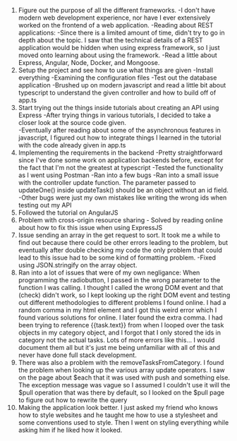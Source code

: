 1. Figure out the purpose of all the different frameworks.
    -I don't have modern web development experience, nor have I ever extensively worked on the frontend of a web application.
    -Reading about REST applications:
        -Since there is a limited amount of time, didn't try to go in depth about the topic.  I saw that the  technical details of a REST application would be hidden when using express framework, 
        so I just moved onto learning about using the framework.
    -Read a little about Express, Angular, Node, Docker, and Mongoose.
2. Setup the project and see how to use what things are given
    -Install everything
    -Examining the configuration files
    -Test out the database application
    -Brushed up on modern javascript and read a little bit about typescript to understand the given controller and how to build off of app.ts
3. Start trying out the things inside tutorials about creating an API using Express
    -After trying things in various tutorials, I decided to take a closer look at the source code given.  
    -Eventually after reading about some of the asynchronous features in javascript, I figured out how to integrate things I learned in the tutorial with the code already given in app.ts
4. Implementing the requirements in the backend
    -Pretty straightforward since I've done some work on application backends before, except for the fact that I'm not the greatest at typescript
    -Tested the functionality as I went using Postman
    -Ran into a few bugs
        -Ran into a small issue with the controller update function.  The parameter passed to updateOne() inside updateTask() should be an object without an id field.  
        -Other bugs were just my own mistakes like writing the wrong ids when testing out my API
5. Followed the tutorial on AngularJS
6. Problem with cross-origin resource sharing - Solved by reading online about how to fix this issue when using ExpressJS
7. Issue sending an array in the get request to sort.  It took me a while to find out because there could be other errors leading to the problem, but eventually after double checking my code the only problem
that could lead to this issue had to be some kind of formatting problem.
    -Fixed using JSON.stringify on the array object.  
8. Ran into a lot of issues that were of my own negligance:
    When programming the radiobutton, I passed in the wrong parameter to the function I was calling.  I thought I called the wrong DOM event and that (check) didn't work, so I kept looking up the right DOM event and testing out different methodologies to different problems I found online.
    I had a random comma in my html element and I got this weird error which I found various solutions for online.  I later found the extra comma.
    I had been trying to reference {{task.text}} from when I looped over the task objects in my category object, and I forgot that I only stored the ids in category not the actual tasks. 
    Lots of more errors like this...  I would document them all but it's just me being unfamiliar with all of this and never have done full stack development.
9. There was also a problem with the removeTasksFromCategory.  I found the problem when looking up the various array update operators.  I saw on the page about $each that it was used with push and something else.  The exception message was vague so I assumed I couldn't use it will the $pull operation that was there by default, so I looked on the $pull page to figure out how to rewrite the query
10. Making the application look better.  I just asked my friend who knows how to style websites and he taught me how to use a stylesheet and some conventions used to style.  Then I went on styling everything while asking him if he liked how it looked.  